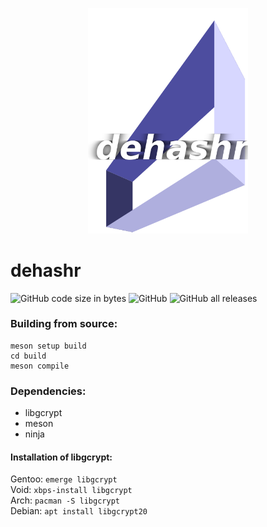 <p align="center">
  <img src="res/logo.png" width="256"/>
  <h1>dehashr</h1>
</p>

![GitHub code size in bytes](https://img.shields.io/github/languages/code-size/krissemicolon/dehashr?style=plastic)
![GitHub](https://img.shields.io/github/license/krissemicolon/dehashr?style=plastic)
![GitHub all releases](https://img.shields.io/github/downloads/krissemicolon/dehashr/total?style=plastic)

### Building from source:
```
meson setup build
cd build
meson compile
```
### Dependencies:
- libgcrypt
- meson
- ninja

#### Installation of libgcrypt:
Gentoo: ```emerge libgcrypt```\
Void: ```xbps-install libgcrypt```\
Arch: ```pacman -S libgcrypt```\
Debian: ```apt install libgcrypt20```

